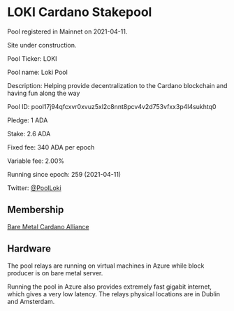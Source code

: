 # LOKI Cardano Stakepool

Pool registered in Mainnet on 2021-04-11.

Site under construction.

Pool Ticker: LOKI

Pool name: Loki Pool

Description: Helping provide decentralization to the Cardano blockchain and having fun along the way

Pool ID: pool17j94qfcxvr0xvuz5xl2c8nnt8pcv4v2d753vfxx3p4l4sukhtq0

Pledge: 1 ADA

Stake: 2.6 ADA

Fixed fee: 340 ADA per epoch

Variable fee: 2.00%

Running since epoch: 259 (2021-04-11)

Twitter: [@PoolLoki](https://twitter.com/PoolLoki)

## Membership

[Bare Metal Cardano Alliance](https://cardanobaremetal.com)

## Hardware

The pool relays are running on virtual machines in Azure while block producer is on bare metal server.

Running the pool in Azure also provides extremely fast gigabit internet, which gives a very low latency. The relays physical locations are in  Dublin and Amsterdam.


